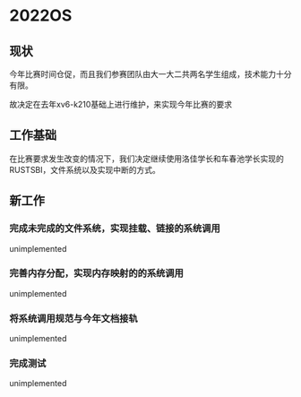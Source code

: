 # 2022OS

## 现状

今年比赛时间仓促，而且我们参赛团队由大一大二共两名学生组成，技术能力十分有限。

故决定在去年xv6-k210基础上进行维护，来实现今年比赛的要求

## 工作基础

在比赛要求发生改变的情况下，我们决定继续使用洛佳学长和车春池学长实现的RUSTSBI，文件系统以及实现中断的方式。

## 新工作

### 完成未完成的文件系统，实现挂载、链接的系统调用

unimplemented

### 完善内存分配，实现内存映射的的系统调用

unimplemented

### 将系统调用规范与今年文档接轨

unimplemented

### 完成测试

unimplemented
